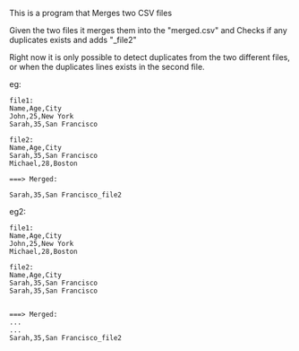 This is a program that Merges two CSV files

Given the two files it merges them into the "merged.csv" and
Checks if any duplicates exists and adds "_file2"

Right now it is only possible to detect duplicates from the two different
files, or when the duplicates lines exists in the second file.

eg:

    file1:
    Name,Age,City
    John,25,New York
    Sarah,35,San Francisco

    file2:
    Name,Age,City
    Sarah,35,San Francisco
    Michael,28,Boston

    ===> Merged:

    Sarah,35,San Francisco_file2

eg2:

    file1:
    Name,Age,City
    John,25,New York
    Michael,28,Boston

    file2:
    Name,Age,City
    Sarah,35,San Francisco
    Sarah,35,San Francisco


    ===> Merged:
    ...
    ...
    Sarah,35,San Francisco_file2